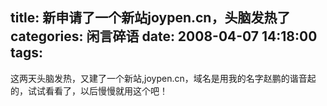 title: 新申请了一个新站joypen.cn，头脑发热了
categories: 闲言碎语
date: 2008-04-07 14:18:00
tags:
---

这两天头脑发热，又建了一个新站,joypen.cn，域名是用我的名字赵鹏的谐音起的，试试看看了，以后慢慢就用这个吧！